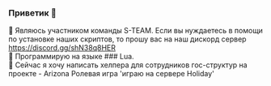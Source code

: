 ### Приветик 👋
💬 Являюсь участником команды S-TEAM. Если вы нуждаетесь в помощи по установке наших скриптов, то прошу вас на наш дискорд сервер        
https://discord.gg/shN38q8HER                                 
🤔 Программирую на языке ### Lua.                                                                                              
🔭 Сейчас я хочу написать хелпера для сотрудников гос-структур на проекте - Arizona Ролевая игра 'играю на сервере Holiday'


<!--
**Anarchowitz/Anarchowitz** is a ✨ _special_ ✨ repository because its `README.md` (this file) appears on your GitHub profile.

Here are some ideas to get you started:

- 🔭 I’m currently working on ...
- 🌱 I’m currently learning ...
- 👯 I’m looking to collaborate on ...
- 🤔 I’m looking for help with ...
- 💬 Ask me about ...
- 📫 How to reach me: ...
- 😄 Pronouns: ...
- ⚡ Fun fact: ...
-->
